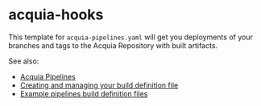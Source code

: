 # acquia-hooks

This template for `acquia-pipelines.yaml` will get you deployments of your branches and tags to the Acquia Repository with built artifacts.

See also:
 - [Acquia Pipelines](https://docs.acquia.com/pipelines/)
 - [Creating and managing your build definition file](https://docs.acquia.com/pipelines/yaml/)
 - [Example pipelines build definition files](https://docs.acquia.com/pipelines/yaml/examples/#pipelines-yaml-general-example)
